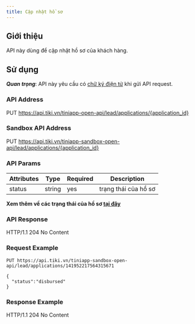 ```yaml
---
title: Cập nhật hồ sơ
---
```


## Giới thiệu

API này dùng để cập nhật hồ sơ của khách hàng.

## Sử dụng

**_Quan trọng_**: API này yêu cầu có [chữ ký điện tử](../platform-api/calculate-signature) khi gửi API request.

### API Address

PUT https://api.tiki.vn/tiniapp-open-api/lead/applications/{application_id}

### Sandbox API Address

PUT https://api.tiki.vn/tiniapp-sandbox-open-api/lead/applications/{application_id}

### API Params

| Attributes | Type   | Required | Description          |
| ---------- | ------ | -------- | -------------------- |
| status     | string | yes      | trạng thái của hồ sơ |

**Xem thêm về các trạng thái của hồ sơ [tại đây](./status.md)**

### API Response

HTTP/1.1 204 No Content

### Request Example

```
PUT https://api.tiki.vn/tiniapp-sandbox-open-api/lead/applications/141952217564315671

{
  "status":"disbursed"
}
```

### Response Example

HTTP/1.1 204 No Content
